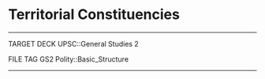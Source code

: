 # Territorial Constituencies
---
TARGET DECK
UPSC::General Studies 2

FILE TAG
GS2 Polity::Basic_Structure

---

